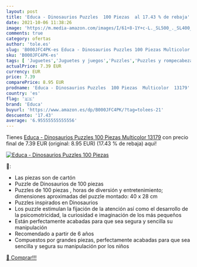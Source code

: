 ```yaml
---
layout: post
title: 'Educa - Dinosaurios Puzzles  100 Piezas  al 17.43 % de rebaja'
date: 2021-10-06 11:38:26
image: 'https://m.media-amazon.com/images/I/61+8-1Y+c-L._SL500_._SL400_.jpg'
comments: true
category: ofertas
author: 'tole.es'
slug: 'B000JFC4PK-es Educa - Dinosaurios Puzzles 100 Piezas Multicolor 13179'
sku: 'B000JFC4PK-es'
tags: [ 'Juguetes','Juguetes y juegos','Puzzles','Puzzles y rompecabezas','educa','puzzles', ]
actualPrice: 7.39 EUR
currency: EUR
price: 7.39
comparePrice: 8.95 EUR
prodname: 'Educa - Dinosaurios Puzzles  100 Piezas  Multicolor  13179'
country: 'es'
flag: '🇪🇸'
brand: 'Educa'
buyurl: 'https://www.amazon.es/dp/B000JFC4PK/?tag=tolees-21'
descuento: '17.43'
average: '6.95555555555556'
---
```


Tienes [Educa - Dinosaurios Puzzles  100 Piezas  Multicolor  13179](https://www.amazon.es/dp/B000JFC4PK/?tag=tolees-21) con precio final de  7.39 EUR (original: 8.95 EUR) (17.43 %  de rebaja) aqui!

[![Educa - Dinosaurios Puzzles  100 Piezas ](https://m.media-amazon.com/images/I/61+8-1Y+c-L._SL500_._SL400_.jpg)](https://www.amazon.es/dp/B000JFC4PK/?tag=tolees-21)

🔎:

- Las piezas son de cartón
- Puzzle de Dinosaurios de 100 piezas
- Puzzles de 100 piezas , horas de diversión y entretenimiento; dimensiones aproximadas del puzzle montado: 40 x 28 cm
- Puzzles inspirados en Dinosaurios
- Los puzzle estimulan la fijación de la atención así como el desarrollo de la psicomotricidad, la curiosidad e imaginación de los más pequeños
- Están perfectamente acabadas para que sea segura y sencilla su manipulación
- Recomendado a partir de 6 años
- Compuestos por grandes piezas, perfectamente acabadas para que sea sencilla y segura su manipulación por los niños

[🛒 Comprar!!!](https://www.amazon.es/dp/B000JFC4PK/?tag=tolees-21)
